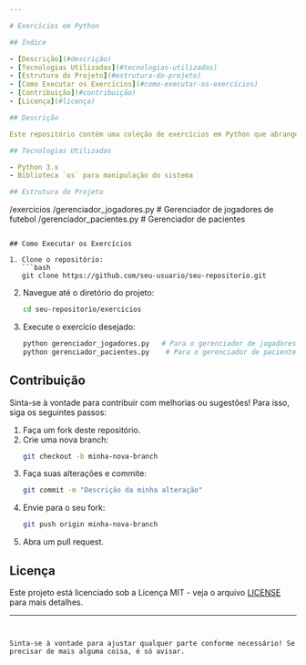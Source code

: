 ```yaml
---

# Exercícios em Python

## Índice

- [Descrição](#descrição)
- [Tecnologias Utilizadas](#tecnologias-utilizadas)
- [Estrutura do Projeto](#estrutura-do-projeto)
- [Como Executar os Exercícios](#como-executar-os-exercícios)
- [Contribuição](#contribuição)
- [Licença](#licença)

## Descrição

Este repositório contém uma coleção de exercícios em Python que abrangem o gerenciamento de dados, como um sistema de gerenciamento de jogadores de futebol e um gerenciador de pacientes. Os exercícios permitem adicionar, listar, remover e exibir informações de forma organizada.

## Tecnologias Utilizadas

- Python 3.x
- Biblioteca `os` para manipulação do sistema

## Estrutura do Projeto

```
/exercicios
    /gerenciador_jogadores.py   # Gerenciador de jogadores de futebol
    /gerenciador_pacientes.py    # Gerenciador de pacientes
```

## Como Executar os Exercícios

1. Clone o repositório:
   ```bash
   git clone https://github.com/seu-usuario/seu-repositorio.git
   ```

2. Navegue até o diretório do projeto:
   ```bash
   cd seu-repositorio/exercicios
   ```

3. Execute o exercício desejado:
   ```bash
   python gerenciador_jogadores.py   # Para o gerenciador de jogadores
   python gerenciador_pacientes.py    # Para o gerenciador de pacientes
   ```

## Contribuição

Sinta-se à vontade para contribuir com melhorias ou sugestões! Para isso, siga os seguintes passos:

1. Faça um fork deste repositório.
2. Crie uma nova branch:
   ```bash
   git checkout -b minha-nova-branch
   ```
3. Faça suas alterações e commite:
   ```bash
   git commit -m "Descrição da minha alteração"
   ```
4. Envie para o seu fork:
   ```bash
   git push origin minha-nova-branch
   ```
5. Abra um pull request.

## Licença

Este projeto está licenciado sob a Licença MIT - veja o arquivo [LICENSE](LICENSE) para mais detalhes.

---
```


Sinta-se à vontade para ajustar qualquer parte conforme necessário! Se precisar de mais alguma coisa, é só avisar.
